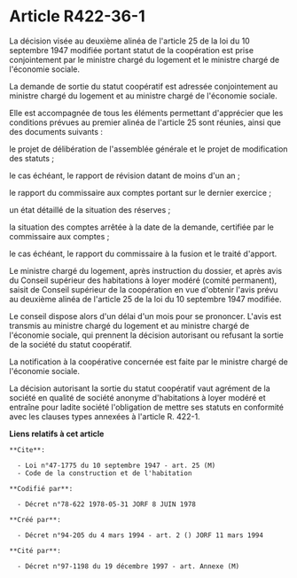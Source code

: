 # Article R422-36-1

La décision visée au deuxième alinéa de l'article 25 de la loi du 10 septembre 1947 modifiée portant statut de la coopération
est prise conjointement par le ministre chargé du logement et le ministre chargé de l'économie sociale.

La demande de sortie du statut coopératif est adressée conjointement au ministre chargé du logement et au ministre chargé de
l'économie sociale.

Elle est accompagnée de tous les éléments permettant d'apprécier que les conditions prévues au premier alinéa de l'article 25
sont réunies, ainsi que des documents suivants :

le projet de délibération de l'assemblée générale et le projet de modification des statuts ;

le cas échéant, le rapport de révision datant de moins d'un an ;

le rapport du commissaire aux comptes portant sur le dernier exercice ;

un état détaillé de la situation des réserves ;

la situation des comptes arrêtée à la date de la demande, certifiée par le commissaire aux comptes ;

le cas échéant, le rapport du commissaire à la fusion et le traité d'apport.

Le ministre chargé du logement, après instruction du dossier, et après avis du Conseil supérieur des habitations à loyer
modéré (comité permanent), saisit de Conseil supérieur de la coopération en vue d'obtenir l'avis prévu au deuxième alinéa de
l'article 25 de la loi du 10 septembre 1947 modifiée.

Le conseil dispose alors d'un délai d'un mois pour se prononcer. L'avis est transmis au ministre chargé du logement et au
ministre chargé de l'économie sociale, qui prennent la décision autorisant ou refusant la sortie de la société du statut
coopératif.

La notification à la coopérative concernée est faite par le ministre chargé de l'économie sociale.

La décision autorisant la sortie du statut coopératif vaut agrément de la société en qualité de société anonyme d'habitations
à loyer modéré et entraîne pour ladite société l'obligation de mettre ses statuts en conformité avec les clauses types
annexées à l'article R. 422-1.

**Liens relatifs à cet article**

	**Cite**:

	  - Loi n°47-1775 du 10 septembre 1947 - art. 25 (M)
	  - Code de la construction et de l'habitation

	**Codifié par**:

	  - Décret n°78-622 1978-05-31 JORF 8 JUIN 1978

	**Créé par**:

	  - Décret n°94-205 du 4 mars 1994 - art. 2 () JORF 11 mars 1994

	**Cité par**:

	  - Décret n°97-1198 du 19 décembre 1997 - art. Annexe (M)
